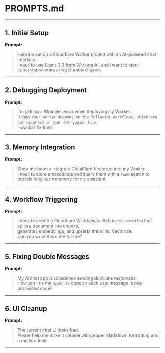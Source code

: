# PROMPTS.md

---

## 1. Initial Setup
**Prompt:**  
> Help me set up a Cloudflare Worker project with an AI-powered chat interface.  
> I need to use Llama 3.3 from Workers AI, and I want to store conversation state using Durable Objects.

---

## 2. Debugging Deployment
**Prompt:**  
> I'm getting a Wrangler error when deploying my Worker.  
> It says `Your Worker depends on the following Workflows, which are not exported in your entrypoint file`.  
> How do I fix this?

---

## 3. Memory Integration
**Prompt:**  
> Show me how to integrate Cloudflare Vectorize into my Worker.  
> I need to store embeddings and query them with a `topK` search to provide long-term memory for my assistant.

---

## 4. Workflow Triggering
**Prompt:**  
> I need to create a Cloudflare Workflow called `ingest-workflow` that splits a document into chunks,  
> generates embeddings, and upserts them into Vectorize.  
> Can you write this code for me?

---

## 5. Fixing Double Messages
**Prompt:**  
> My AI chat app is sometimes sending duplicate responses.  
> How can I fix my `agent.ts` code so each user message is only processed once?

---

## 6. UI Cleanup
**Prompt:**  
> The current chat UI looks bad.  
> Please help me make it cleaner with proper Markdown formatting and a modern look.

---
